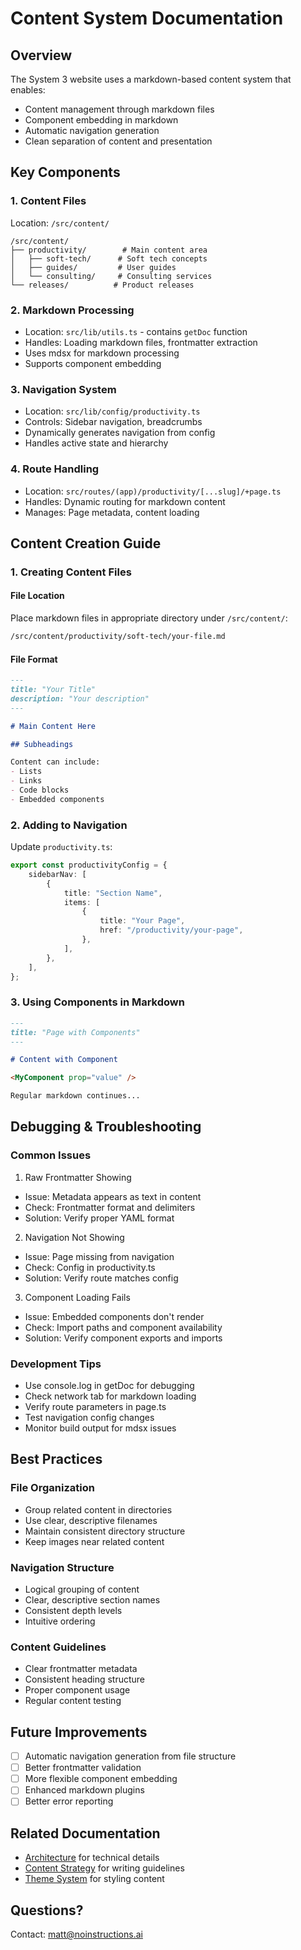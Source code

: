 # Content System Documentation

## Overview

The System 3 website uses a markdown-based content system that enables:
- Content management through markdown files
- Component embedding in markdown
- Automatic navigation generation
- Clean separation of content and presentation

## Key Components

### 1. Content Files
Location: `/src/content/`
```
/src/content/
├── productivity/        # Main content area
│   ├── soft-tech/      # Soft tech concepts
│   ├── guides/         # User guides
│   └── consulting/     # Consulting services
└── releases/          # Product releases
```

### 2. Markdown Processing
- Location: `src/lib/utils.ts` - contains `getDoc` function
- Handles: Loading markdown files, frontmatter extraction
- Uses mdsx for markdown processing
- Supports component embedding

### 3. Navigation System
- Location: `src/lib/config/productivity.ts`
- Controls: Sidebar navigation, breadcrumbs
- Dynamically generates navigation from config
- Handles active state and hierarchy

### 4. Route Handling
- Location: `src/routes/(app)/productivity/[...slug]/+page.ts`
- Handles: Dynamic routing for markdown content
- Manages: Page metadata, content loading

## Content Creation Guide

### 1. Creating Content Files

#### File Location
Place markdown files in appropriate directory under `/src/content/`:
```bash
/src/content/productivity/soft-tech/your-file.md
```

#### File Format
```markdown
---
title: "Your Title"
description: "Your description"
---

# Main Content Here

## Subheadings

Content can include:
- Lists
- Links
- Code blocks
- Embedded components
```

### 2. Adding to Navigation

Update `productivity.ts`:
```typescript
export const productivityConfig = {
    sidebarNav: [
        {
            title: "Section Name",
            items: [
                {
                    title: "Your Page",
                    href: "/productivity/your-page",
                },
            ],
        },
    ],
};
```

### 3. Using Components in Markdown

```markdown
---
title: "Page with Components"
---

# Content with Component

<MyComponent prop="value" />

Regular markdown continues...
```

## Debugging & Troubleshooting

### Common Issues

1. Raw Frontmatter Showing
- Issue: Metadata appears as text in content
- Check: Frontmatter format and delimiters
- Solution: Verify proper YAML format

2. Navigation Not Showing
- Issue: Page missing from navigation
- Check: Config in productivity.ts
- Solution: Verify route matches config

3. Component Loading Fails
- Issue: Embedded components don't render
- Check: Import paths and component availability
- Solution: Verify component exports and imports

### Development Tips
- Use console.log in getDoc for debugging
- Check network tab for markdown loading
- Verify route parameters in page.ts
- Test navigation config changes
- Monitor build output for mdsx issues

## Best Practices

### File Organization
- Group related content in directories
- Use clear, descriptive filenames
- Maintain consistent directory structure
- Keep images near related content

### Navigation Structure
- Logical grouping of content
- Clear, descriptive section names
- Consistent depth levels
- Intuitive ordering

### Content Guidelines
- Clear frontmatter metadata
- Consistent heading structure
- Proper component usage
- Regular content testing

## Future Improvements
- [ ] Automatic navigation generation from file structure
- [ ] Better frontmatter validation
- [ ] More flexible component embedding
- [ ] Enhanced markdown plugins
- [ ] Better error reporting

## Related Documentation
- [Architecture](README-ARCHITECTURE.md) for technical details
- [Content Strategy](README-CONTENT-STRATEGY.md) for writing guidelines
- [Theme System](README-THEME-SYSTEM.md) for styling content

## Questions?
Contact: matt@noinstructions.ai

